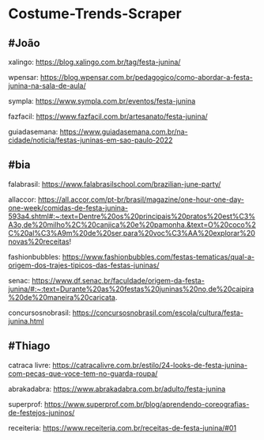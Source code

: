 # Costume-Trends-Scraper

#João
---

xalingo: https://blog.xalingo.com.br/tag/festa-junina/

wpensar: https://blog.wpensar.com.br/pedagogico/como-abordar-a-festa-junina-na-sala-de-aula/

sympla: https://www.sympla.com.br/eventos/festa-junina

fazfacil: https://www.fazfacil.com.br/artesanato/festa-junina/

guiadasemana: https://www.guiadasemana.com.br/na-cidade/noticia/festas-juninas-em-sao-paulo-2022

#bia
---


falabrasil: https://www.falabrasilschool.com/brazilian-june-party/

allaccor: https://all.accor.com/pt-br/brasil/magazine/one-hour-one-day-one-week/comidas-de-festa-junina-593a4.shtml#:~:text=Dentre%20os%20principais%20pratos%20est%C3%A3o,de%20milho%2C%20canjica%20e%20pamonha.&text=O%20coco%2C%20al%C3%A9m%20de%20ser,para%20voc%C3%AA%20explorar%20novas%20receitas!

fashionbubbles: https://www.fashionbubbles.com/festas-tematicas/qual-a-origem-dos-trajes-tipicos-das-festas-juninas/

senac: https://www.df.senac.br/faculdade/origem-da-festa-junina/#:~:text=Durante%20as%20festas%20juninas%20no,de%20caipira%20de%20maneira%20caricata.

concursosnobrasil: https://concursosnobrasil.com/escola/cultura/festa-junina.html

#Thiago
---

catraca livre: https://catracalivre.com.br/estilo/24-looks-de-festa-junina-com-pecas-que-voce-tem-no-guarda-roupa/

abrakadabra: https://www.abrakadabra.com.br/adulto/festa-junina

superprof: https://www.superprof.com.br/blog/aprendendo-coreografias-de-festejos-juninos/

receiteria: https://www.receiteria.com.br/receitas-de-festa-junina/#01

